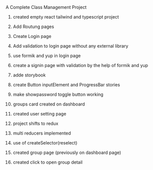 A Complete Class Management Project 


1. created empty react tailwind and typescript project

2. Add Routung pages

3. Create Login page 

4. Add validation to login page without any external library

5. use formik and yup in login page 

6. create a signin page with validation by the help of formik and yup

7. adde storybook

8. create Button inputElement and ProgressBar stories

9. make showpassword toggle button working

10. groups card created on dashboard 

11. created user setting page

12. project shifts to redux

13. multi reducers implemented

14. use of createSelector(reselect)

15. created group page (previously on dashboard page) 

16. created click to open group detail
